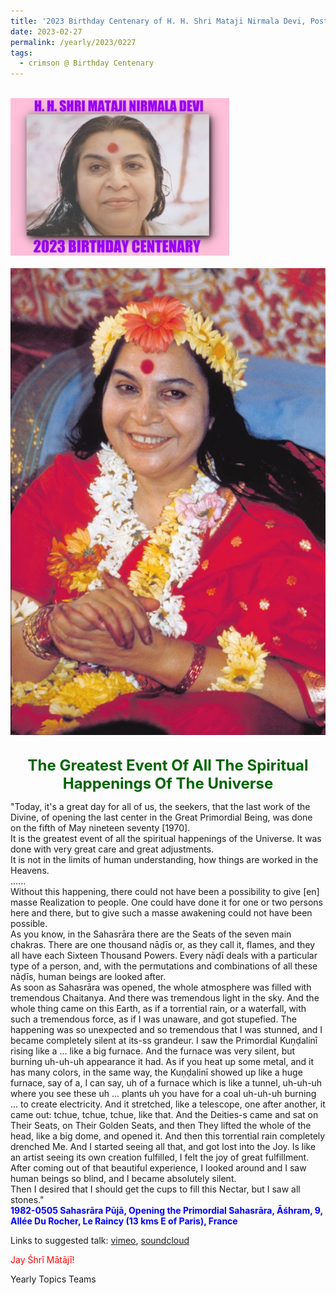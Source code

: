 ```yaml
---
title: '2023 Birthday Centenary of H. H. Shri Mataji Nirmala Devi, Post 7'
date: 2023-02-27
permalink: /yearly/2023/0227
tags:
  - crimson @ Birthday Centenary
---
```


<br>
<div style="text-align: left"><img src="/images/100Years.jpg" width="350" /></div><br>

<div style="text-align: center"><img src="/images/image1123.jpg" /></div>

<br>
<p style="color:DarkGreen; text-align:center">
<font size="+2"><b>The Greatest Event Of All The Spiritual Happenings Of The Universe</b><br></font>
</p>

<p>
"Today, it's a great day for all of us, the seekers, that the last work of the Divine, of opening the last center in the Great Primordial Being, was done on the fifth of May nineteen seventy [1970].<br>
It is the greatest event of all the spiritual happenings of the Universe. It was done with very great care and great adjustments.<br>
It is not in the limits of human understanding, how things are worked in the Heavens.<br>
......<br>
Without this happening, there could not have been a possibility to give [en] masse Realization to people. One could have done it for one or two persons here and there, but to give such a masse awakening could not have been possible.<br>
As you know, in the Sahasrāra there are the Seats of the seven main chakras. There are one thousand nāḍīs or, as they call it, flames, and they all have each Sixteen Thousand Powers. Every nāḍī deals with a particular type of a person, and, with the permutations and combinations of all these nāḍīs, human beings are looked after.<br>
As soon as Sahasrāra was opened, the whole atmosphere was filled with tremendous Chaitanya. And there was tremendous light in the sky. And the whole thing came on this Earth, as if a torrential rain, or a waterfall, with such a tremendous force, as if I was unaware, and got stupefied. The happening was so unexpected and so tremendous that I was stunned, and I became completely silent at its-ss grandeur. I saw the Primordial Kuṇḍalinī rising like a ... like a big furnace. And the furnace was very silent, but burning uh-uh-uh appearance it had. As if you heat up some metal, and it has many colors, in the same way, the Kuṇḍalinī showed up like a huge furnace, say of a, I can say, uh of a furnace which is like a tunnel, uh-uh-uh where you see these uh ... plants uh you have for a coal uh-uh-uh burning ... to create electricity. And it stretched, like a telescope, one after another, it came out: tchue, tchue, tchue, like that. And the Deities-s came and sat on Their Seats, on Their Golden Seats, and then They lifted the whole of the head, like a big dome, and opened it. And then this torrential rain completely drenched Me. And I started seeing all that, and got lost into the Joy. Is like an artist seeing its own creation fulfilled, I felt the joy of great fulfillment.<br>
After coming out of that beautiful experience, I looked around and I saw human beings so blind, and I became absolutely silent.<br>
Then I desired that I should get the cups to fill this Nectar, but I saw all stones."<br>
<font color="blue"><b>1982-0505 Sahasrāra Pūjā, Opening the Primordial Sahasrāra, Āśhram, 9, Allée Du Rocher, Le Raincy (13 kms E of Paris), France</b></font><br>
</p>

Links to suggested talk: <a href="https://vimeo.com/217109587"> vimeo</a>, <a href="https://soundcloud.com/nirmala-vidya-portal/1982-05-05-sahasrara-puja-m4a"> soundcloud</a><br>

<p style="color:red;">Jay Śhrī Mātājī!<br></p>

<p>Yearly Topics Teams</p>